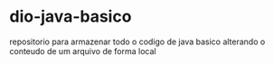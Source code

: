 # dio-java-basico
repositorio para armazenar todo o codigo de java basico
alterando o conteudo de um arquivo de forma local